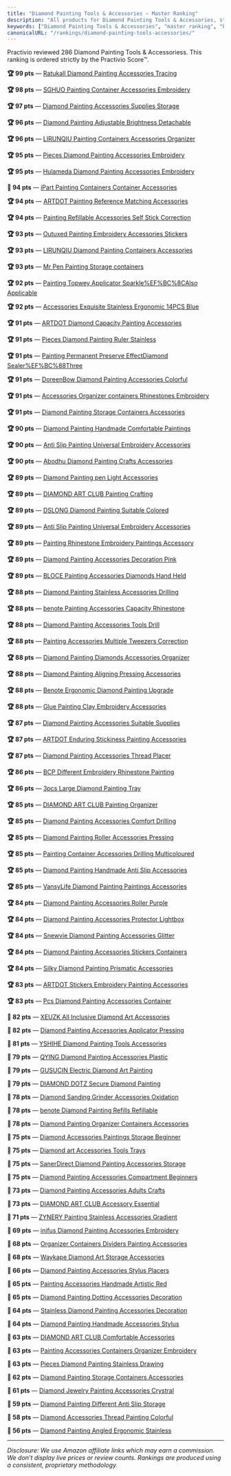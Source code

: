 ```yaml
---
title: "Diamond Painting Tools & Accessories — Master Ranking"
description: "All products for Diamond Painting Tools & Accessories, strictly ordered by the Practivio Score™."
keywords: ["Diamond Painting Tools & Accessories", "master ranking", "best"]
canonicalURL: "/rankings/diamond-painting-tools-accessories/"
---
```


Practivio reviewed 286 Diamond Painting Tools & Accessoriess. This ranking is ordered strictly by the Practivio Score™.

**🏆 99 pts** — [Ratukall Diamond Painting Accessories Tracing](/products/ratukall-diamond-painting-accessories-tracing-B08TSZKVXK/)

**🏆 98 pts** — [SGHUO Painting Container Accessories Embroidery](/products/sghuo-painting-container-accessories-embroidery-B08CGWJTBY/)

**🏆 97 pts** — [Diamond Painting Accessories Supplies Storage](/products/diamond-painting-accessories-supplies-storage-B088FX6SWR/)

**🏆 96 pts** — [Diamond Painting Adjustable Brightness Detachable](/products/diamond-painting-adjustable-brightness-detachable-B07RWD3S5Q/)

**🏆 96 pts** — [LIRUNQIU Painting Containers Accessories Organizer](/products/lirunqiu-painting-containers-accessories-organizer-B0BM8Q25N2/)

**🏆 95 pts** — [Pieces Diamond Painting Accessories Embroidery](/products/pieces-diamond-painting-accessories-embroidery-B07K7F81D4/)

**🏆 95 pts** — [Hulameda Diamond Painting Accessories Embroidery](/products/hulameda-diamond-painting-accessories-embroidery-B07QZK4PF4/)

**💎 94 pts** — [iPart Painting Containers Container Accessories](/products/ipart-painting-containers-container-accessories-B07P5YDBZR/)

**🏆 94 pts** — [ARTDOT Painting Reference Matching Accessories](/products/artdot-painting-reference-matching-accessories-B097D8HLQZ/)

**🏆 94 pts** — [Painting Refillable Accessories Self Stick Correction](/products/painting-refillable-accessories-self-stick-correction-B0CJ51FCBN/)

**🏆 93 pts** — [Outuxed Painting Embroidery Accessories Stickers](/products/outuxed-painting-embroidery-accessories-stickers-B07C1LR2XG/)

**🏆 93 pts** — [LIRUNQIU Diamond Painting Containers Accessories](/products/lirunqiu-diamond-painting-containers-accessories-B0CN8ZHK9C/)

**🏆 93 pts** — [Mr Pen Painting Storage containers](/products/mr-pen-painting-storage-containers-B09BLFV8XR/)

**🏆 92 pts** — [Painting Topwey Applicator Sparkle%EF%BC%8CAlso Applicable](/products/painting-topwey-applicator-sparkleefbc8calso-applicable-B0CJBW9V3P/)

**🏆 92 pts** — [Accessories Exquisite Stainless Ergonomic 14PCS Blue](/products/accessories-exquisite-stainless-ergonomic-14pcs-blue-B09J4V8BGX/)

**🏆 91 pts** — [ARTDOT Diamond Capacity Painting Accessories](/products/artdot-diamond-capacity-painting-accessories-B0D5QGCLK3/)

**🏆 91 pts** — [Pieces Diamond Painting Ruler Stainless](/products/pieces-diamond-painting-ruler-stainless-B08GH6MVXC/)

**🏆 91 pts** — [Painting Permanent Preserve EffectDiamond Sealer%EF%BC%88Three](/products/painting-permanent-preserve-effectdiamond-sealerefbc88three-B0B1M7H4B6/)

**🏆 91 pts** — [DoreenBow Diamond Painting Accessories Colorful](/products/doreenbow-diamond-painting-accessories-colorful-B0BJF7FK19/)

**🏆 91 pts** — [Accessories Organizer containers Rhinestones Embroidery](/products/accessories-organizer-containers-rhinestones-embroidery-B0B293MXJ9/)

**🏆 91 pts** — [Diamond Painting Storage Containers Accessories](/products/diamond-painting-storage-containers-accessories-B0DFGRDH3R/)

**🏆 90 pts** — [Diamond Painting Handmade Comfortable Paintings](/products/diamond-painting-handmade-comfortable-paintings-B08Y7LL5YB/)

**🏆 90 pts** — [Anti Slip Painting Universal Embroidery Accessories](/products/anti-slip-painting-universal-embroidery-accessories-B086GV5RZD/)

**🏆 90 pts** — [Abodhu Diamond Painting Crafts Accessories](/products/abodhu-diamond-painting-crafts-accessories-B08HH8ZL9J/)

**🏆 89 pts** — [Diamond Painting pen Light Accessories](/products/diamond-painting-pen-light-accessories-B08LCZ8B2Q/)

**🏆 89 pts** — [DIAMOND ART CLUB Painting Crafting](/products/diamond-art-club-painting-crafting-B0B6L2CTGJ/)

**🏆 89 pts** — [DSLONG Diamond Painting Suitable Colored](/products/dslong-diamond-painting-suitable-colored-B08MTNZJ8V/)

**🏆 89 pts** — [Anti Slip Painting Universal Embroidery Accessories](/products/anti-slip-painting-universal-embroidery-accessories-B08D6CMVNP/)

**🏆 89 pts** — [Painting Rhinestone Embroidery Paintings Accessory](/products/painting-rhinestone-embroidery-paintings-accessory-B07PK667VX/)

**🏆 89 pts** — [Diamond Painting Accessories Decoration Pink](/products/diamond-painting-accessories-decoration-pink-B096RVZHVB/)

**🏆 89 pts** — [BLOCE Painting Accessories Diamonds Hand Held](/products/bloce-painting-accessories-diamonds-hand-held-B08SM91GNR/)

**🏆 88 pts** — [Diamond Painting Stainless Accessories Drilling](/products/diamond-painting-stainless-accessories-drilling-B09W31BYYB/)

**🏆 88 pts** — [benote Painting Accessories Capacity Rhinestone](/products/benote-painting-accessories-capacity-rhinestone-B08VFQFT97/)

**🏆 88 pts** — [Diamond Painting Accessories Tools Drill](/products/diamond-painting-accessories-tools-drill-B07Q2JTFZN/)

**🏆 88 pts** — [Painting Accessories Multiple Tweezers Correction](/products/painting-accessories-multiple-tweezers-correction-B0BX2VG1HF/)

**🏆 88 pts** — [Diamond Painting Diamonds Accessories Organizer](/products/diamond-painting-diamonds-accessories-organizer-B08WX1WDG9/)

**🏆 88 pts** — [Diamond Painting Aligning Pressing Accessories](/products/diamond-painting-aligning-pressing-accessories-B07QL8RZCB/)

**🏆 88 pts** — [Benote Ergonomic Diamond Painting Upgrade](/products/benote-ergonomic-diamond-painting-upgrade-B0B9RFS3WH/)

**🏆 88 pts** — [Glue Painting Clay Embroidery Accessories](/products/glue-painting-clay-embroidery-accessories-B09L4HVQJH/)

**🏆 87 pts** — [Diamond Painting Accessories Suitable Supplies](/products/diamond-painting-accessories-suitable-supplies-B09W9RWV2B/)

**🏆 87 pts** — [ARTDOT Enduring Stickiness Painting Accessories](/products/artdot-enduring-stickiness-painting-accessories-B0DB5R4Z5P/)

**🏆 87 pts** — [Diamond Painting Accessories Thread Placer](/products/diamond-painting-accessories-thread-placer-B0BXWFM6M8/)

**🏆 86 pts** — [BCP Different Embroidery Rhinestone Painting](/products/bcp-different-embroidery-rhinestone-painting-B079DLDR22/)

**🏆 86 pts** — [3pcs Large Diamond Painting Tray](/products/3pcs-large-diamond-painting-tray-B07KYFJY8H/)

**🏆 85 pts** — [DIAMOND ART CLUB Painting Organizer](/products/diamond-art-club-painting-organizer-B0D9KVB649/)

**🏆 85 pts** — [Diamond Painting Accessories Comfort Drilling](/products/diamond-painting-accessories-comfort-drilling-B09YMRRGHR/)

**🏆 85 pts** — [Diamond Painting Roller Accessories Pressing](/products/diamond-painting-roller-accessories-pressing-B0B8K2VK5V/)

**🏆 85 pts** — [Painting Container Accessories Drilling Multicoloured](/products/painting-container-accessories-drilling-multicoloured-B0C3H3FJZ8/)

**🏆 85 pts** — [Diamond Painting Handmade Anti Slip Accessories](/products/diamond-painting-handmade-anti-slip-accessories-B08Y599358/)

**🏆 85 pts** — [VansyLife Diamond Painting Paintings Accessories](/products/vansylife-diamond-painting-paintings-accessories-B0D6GZMHGR/)

**🏆 84 pts** — [Diamond Painting Accessories Roller Purple](/products/diamond-painting-accessories-roller-purple-B0DBQ8PCXP/)

**🏆 84 pts** — [Diamond Painting Accessories Protector Lightbox](/products/diamond-painting-accessories-protector-lightbox-B0BDGG7W6L/)

**🏆 84 pts** — [Snewvie Diamond Painting Accessories Glitter](/products/snewvie-diamond-painting-accessories-glitter-B0CQCCP9F1/)

**🏆 84 pts** — [Diamond Painting Accessories Stickers Containers](/products/diamond-painting-accessories-stickers-containers-B0BTKKF6SL/)

**🏆 84 pts** — [Silky Diamond Painting Prismatic Accessories](/products/silky-diamond-painting-prismatic-accessories-B0DHZRRL62/)

**🏆 83 pts** — [ARTDOT Stickers Embroidery Painting Accessories](/products/artdot-stickers-embroidery-painting-accessories-B0CYSY5SJ8/)

**🏆 83 pts** — [Pcs Diamond Painting Accessories Container](/products/pcs-diamond-painting-accessories-container-B0B3JR1NVR/)

**🛒 82 pts** — [XEUZK All Inclusive Diamond Art Accessories](/products/xeuzk-all-inclusive-diamond-art-accessories-B0DNVXKDXY/)

**🛒 82 pts** — [Diamond Painting Accessories Applicator Pressing](/products/diamond-painting-accessories-applicator-pressing-B09QVKJK5R/)

**🛒 81 pts** — [YSHIHE Diamond Painting Tools Accessories](/products/yshihe-diamond-painting-tools-accessories-B0C587ZCPP/)

**🛒 79 pts** — [QYING Diamond Painting Accessories Plastic](/products/qying-diamond-painting-accessories-plastic-B0CSD1SF66/)

**🛒 79 pts** — [GUSUCIN Electric Diamond Art Painting](/products/gusucin-electric-diamond-art-painting-B0DYJXXRY9/)

**🛒 79 pts** — [DIAMOND DOTZ Secure Diamond Painting](/products/diamond-dotz-secure-diamond-painting-B0CK44GHMJ/)

**🛒 78 pts** — [Diamond Sanding Grinder Accessories Oxidation](/products/diamond-sanding-grinder-accessories-oxidation-B0F6L8QGDB/)

**🛒 78 pts** — [benote Diamond Painting Refills Refillable](/products/benote-diamond-painting-refills-refillable-B0CRKZVR84/)

**🛒 78 pts** — [Diamond Painting Organizer Containers Accessories](/products/diamond-painting-organizer-containers-accessories-B0DMWS64BJ/)

**🛒 75 pts** — [Diamond Accessories Paintings Storage Beginner](/products/diamond-accessories-paintings-storage-beginner-B0DSWL3T9Z/)

**🛒 75 pts** — [Diamond art Accessories Tools Trays](/products/diamond-art-accessories-tools-trays-B0CZ6T4VZB/)

**🛒 75 pts** — [SanerDirect Diamond Painting Accessories Storage](/products/sanerdirect-diamond-painting-accessories-storage-B093BZ9LXQ/)

**🛒 75 pts** — [Diamond Painting Accessories Compartment Beginners](/products/diamond-painting-accessories-compartment-beginners-B0CHRS7BX8/)

**🛒 73 pts** — [Diamond Painting Accessories Adults Crafts](/products/diamond-painting-accessories-adults-crafts-B0D9VV8R78/)

**🛒 73 pts** — [DIAMOND ART CLUB Accessory Essential](/products/diamond-art-club-accessory-essential-B0DPRCT48K/)

**🛒 71 pts** — [ZYNERY Painting Stainless Accessories Gradient](/products/zynery-painting-stainless-accessories-gradient-B0BXD4F31T/)

**🛒 69 pts** — [inifus Diamond Painting Accessories Embroidery](/products/inifus-diamond-painting-accessories-embroidery-B098WRN2M4/)

**🛒 68 pts** — [Organizer Containers Dividers Painting Accessories](/products/organizer-containers-dividers-painting-accessories-B084T6SZ5L/)

**🛒 68 pts** — [Waykape Diamond Art Storage Accessories](/products/waykape-diamond-art-storage-accessories-B0DHCVFZM4/)

**🛒 66 pts** — [Diamond Painting Accessories Stylus Placers](/products/diamond-painting-accessories-stylus-placers-B092VFX8PP/)

**🚫 65 pts** — [Painting Accessories Handmade Artistic Red](/products/painting-accessories-handmade-artistic-red-B091CKQKDC/)

**🚫 65 pts** — [Diamond Painting Dotting Accessories Decoration](/products/diamond-painting-dotting-accessories-decoration-B0B3R9PV3K/)

**🚫 64 pts** — [Stainless Diamond Painting Accessories Decoration](/products/stainless-diamond-painting-accessories-decoration-B0BHP7MCMZ/)

**🚫 64 pts** — [Diamond Painting Handmade Accessories Stylus](/products/diamond-painting-handmade-accessories-stylus-B09ZK73KFQ/)

**🚫 63 pts** — [DIAMOND ART CLUB Comfortable Accessories](/products/diamond-art-club-comfortable-accessories-B0B6JVHC9T/)

**🚫 63 pts** — [Painting Accessories Containers Organizer Embroidery](/products/painting-accessories-containers-organizer-embroidery-B09376XKYQ/)

**🚫 63 pts** — [Pieces Diamond Painting Stainless Drawing](/products/pieces-diamond-painting-stainless-drawing-B09BZ34DJN/)

**🚫 62 pts** — [Diamond Painting Storage Containers Accessories](/products/diamond-painting-storage-containers-accessories-B08PKJY5G2/)

**🚫 61 pts** — [Diamond Jewelry Painting Accessories Crystral](/products/diamond-jewelry-painting-accessories-crystral-B0DJSRRWXV/)

**🚫 59 pts** — [Diamond Painting Different Anti Slip Storage](/products/diamond-painting-different-anti-slip-storage-B08S71QGD5/)

**🚫 58 pts** — [Diamond Accessories Thread Painting Colorful](/products/diamond-accessories-thread-painting-colorful-B0CGRXBBZT/)

**🚫 56 pts** — [Diamond Painting Angled Ergonomic Stainless](/products/diamond-painting-angled-ergonomic-stainless-B0DD39S1ZD/)

---
_Disclosure: We use Amazon affiliate links which may earn a commission. We don’t display live prices or review counts. Rankings are produced using a consistent, proprietary methodology._
